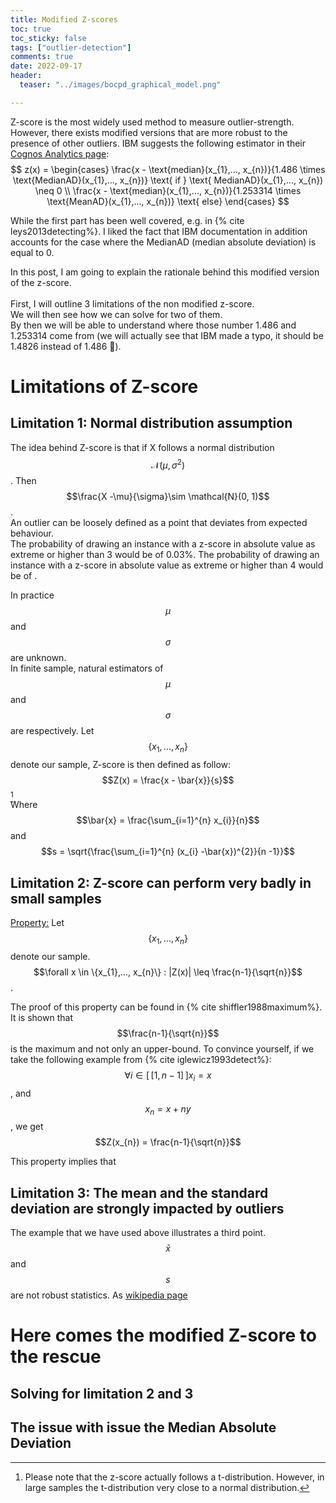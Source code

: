 ```yaml
---
title: Modified Z-scores
toc: true
toc_sticky: false
tags: ["outlier-detection"]
comments: true
date: 2022-09-17
header:
  teaser: "../images/bocpd_graphical_model.png"

---
```


Z-score is the most widely used method to measure outlier-strength. However,
there exists modified versions that are more robust to the presence of other outliers.
IBM suggests the following estimator in their <a href="https://www.ibm.com/docs/en/cognos-analytics/11.1.0?topic=terms-modified-z-score">Cognos Analytics page</a>:
$$ z(x) = \begin{cases} 
\frac{x - \text{median}(x_{1},..., x_{n})}{1.486 \times \text{MedianAD}(x_{1},..., x_{n})}  \text{     if     } \text{  MedianAD}(x_{1},..., x_{n}) \neq 0 \\
\frac{x - \text{median}(x_{1},..., x_{n})}{1.253314 \times \text{MeanAD}(x_{1},..., x_{n})} \text{     else}  \end{cases} $$

While the first part has been well covered, e.g. in {% cite leys2013detecting%}. I liked the fact that IBM documentation in addition accounts for 
the case where the MedianAD (median absolute deviation) is equal to 0.

In this post, I am going to explain the rationale behind this modified version of the z-score. <br />
<br />First, I will outline 3 limitations of the non modified z-score.
<br />We will then see how we can solve for two of them. 
<br />By then we will be able to understand where those number 1.486 and 1.253314 come from (we will actually see that IBM made a typo,
it should be 1.4826 instead of 1.486 🙂).



# Limitations of Z-score
## Limitation 1: Normal distribution assumption
The idea behind Z-score is that if X follows a normal distribution $$\mathcal{N}(\mu, \sigma^{2})$$.
Then $$\frac{X -\mu}{\sigma}\sim \mathcal{N}(0, 1)$$.<br/>
An outlier can be loosely defined as a point that deviates from expected behaviour.<br/>
The probability of drawing an instance with a z-score in absolute value as extreme or higher than 3 would be of 0.03%.
The probability of drawing an instance with a z-score in absolute value as extreme or higher than 4 would be of .


In practice $$\mu$$ and $$\sigma$$ are unknown. <br/>
In finite sample, natural estimators of $$\mu$$ and $$\sigma$$ are respectively.
Let $$\{x_{1},..., x_{n}\}$$ denote our sample, Z-score is then defined as follow:
$$Z(x) = \frac{x - \bar{x}}{s}$$[^1] <br/>
Where $$\bar{x} = \frac{\sum_{i=1}^{n} x_{i}}{n}$$ and $$s = \sqrt{\frac{\sum_{i=1}^{n} (x_{i} -\bar{x})^{2}}{n -1}}$$ 

## Limitation 2: Z-score can perform very badly in small samples
<u> Property:</u>
Let $$\{x_{1},..., x_{n}\}$$ denote our sample. 
$$\forall x \in \{x_{1},..., x_{n}\} :  |Z(x)| \leq \frac{n-1}{\sqrt{n}}$$.

The proof of this property can be found in {% cite shiffler1988maximum%}. It is shown that $$\frac{n-1}{\sqrt{n}}$$ is 
the maximum and not only an upper-bound.
To convince yourself, if we take the following example from {% cite iglewicz1993detect%}: <br/>
$$ \forall i \in \left[\!\!\left[1 , n-1 \right]\!\!\right]x_{i} = x $$, and $$x_{n} = x + ny$$, we get
$$Z(x_{n}) = \frac{n-1}{\sqrt{n}}$$

This property implies that 

## Limitation 3: The mean and the standard deviation are strongly impacted by outliers

The example that we have used above illustrates a third point. $$\bar{x}$$ and $$s$$ are not robust statistics.
As <a href="https://en.wikipedia.org/wiki/Robust_statistics">wikipedia page</a>

# Here comes the modified Z-score to the rescue
## Solving for limitation 2 and 3

## The issue with issue the Median Absolute Deviation



[^1]: Please note that the z-score actually follows a t-distribution. However, in large samples the t-distribution very close to a normal distribution.
